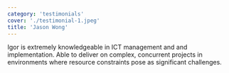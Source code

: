```yaml
---
category: 'testimonials'
cover: './testimonial-1.jpeg'
title: 'Jason Wong'
---
```


Igor is extremely knowledgeable in ICT management and and implementation. Able to deliver on complex, concurrent projects in environments where resource constraints pose as significant challenges.
